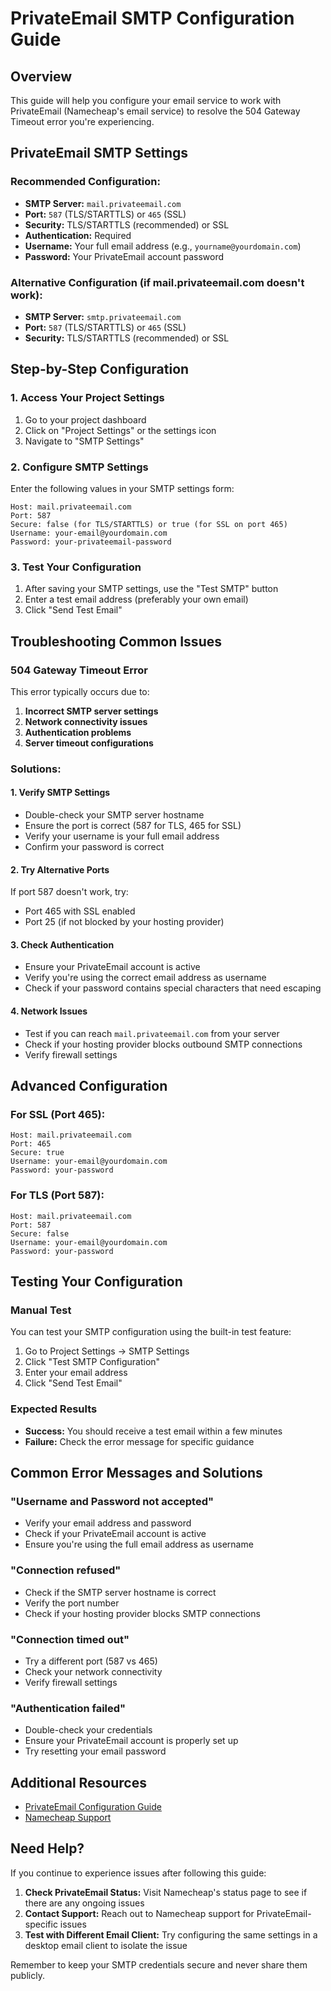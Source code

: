 # PrivateEmail SMTP Configuration Guide

## Overview
This guide will help you configure your email service to work with PrivateEmail (Namecheap's email service) to resolve the 504 Gateway Timeout error you're experiencing.

## PrivateEmail SMTP Settings

### Recommended Configuration:
- **SMTP Server:** `mail.privateemail.com`
- **Port:** `587` (TLS/STARTTLS) or `465` (SSL)
- **Security:** TLS/STARTTLS (recommended) or SSL
- **Authentication:** Required
- **Username:** Your full email address (e.g., `yourname@yourdomain.com`)
- **Password:** Your PrivateEmail account password

### Alternative Configuration (if mail.privateemail.com doesn't work):
- **SMTP Server:** `smtp.privateemail.com`
- **Port:** `587` (TLS/STARTTLS) or `465` (SSL)
- **Security:** TLS/STARTTLS (recommended) or SSL

## Step-by-Step Configuration

### 1. Access Your Project Settings
1. Go to your project dashboard
2. Click on "Project Settings" or the settings icon
3. Navigate to "SMTP Settings"

### 2. Configure SMTP Settings
Enter the following values in your SMTP settings form:

```
Host: mail.privateemail.com
Port: 587
Secure: false (for TLS/STARTTLS) or true (for SSL on port 465)
Username: your-email@yourdomain.com
Password: your-privateemail-password
```

### 3. Test Your Configuration
1. After saving your SMTP settings, use the "Test SMTP" button
2. Enter a test email address (preferably your own email)
3. Click "Send Test Email"

## Troubleshooting Common Issues

### 504 Gateway Timeout Error
This error typically occurs due to:
1. **Incorrect SMTP server settings**
2. **Network connectivity issues**
3. **Authentication problems**
4. **Server timeout configurations**

### Solutions:

#### 1. Verify SMTP Settings
- Double-check your SMTP server hostname
- Ensure the port is correct (587 for TLS, 465 for SSL)
- Verify your username is your full email address
- Confirm your password is correct

#### 2. Try Alternative Ports
If port 587 doesn't work, try:
- Port 465 with SSL enabled
- Port 25 (if not blocked by your hosting provider)

#### 3. Check Authentication
- Ensure your PrivateEmail account is active
- Verify you're using the correct email address as username
- Check if your password contains special characters that need escaping

#### 4. Network Issues
- Test if you can reach `mail.privateemail.com` from your server
- Check if your hosting provider blocks outbound SMTP connections
- Verify firewall settings

## Advanced Configuration

### For SSL (Port 465):
```
Host: mail.privateemail.com
Port: 465
Secure: true
Username: your-email@yourdomain.com
Password: your-password
```

### For TLS (Port 587):
```
Host: mail.privateemail.com
Port: 587
Secure: false
Username: your-email@yourdomain.com
Password: your-password
```

## Testing Your Configuration

### Manual Test
You can test your SMTP configuration using the built-in test feature:

1. Go to Project Settings → SMTP Settings
2. Click "Test SMTP Configuration"
3. Enter your email address
4. Click "Send Test Email"

### Expected Results
- **Success:** You should receive a test email within a few minutes
- **Failure:** Check the error message for specific guidance

## Common Error Messages and Solutions

### "Username and Password not accepted"
- Verify your email address and password
- Check if your PrivateEmail account is active
- Ensure you're using the full email address as username

### "Connection refused"
- Check if the SMTP server hostname is correct
- Verify the port number
- Check if your hosting provider blocks SMTP connections

### "Connection timed out"
- Try a different port (587 vs 465)
- Check your network connectivity
- Verify firewall settings

### "Authentication failed"
- Double-check your credentials
- Ensure your PrivateEmail account is properly set up
- Try resetting your email password

## Additional Resources

- [PrivateEmail Configuration Guide](https://www.namecheap.com/support/knowledgebase/article.aspx/1179/2175/general-private-email-configuration-for-mail-clients-and-mobile-devices)
- [Namecheap Support](https://www.namecheap.com/support/)

## Need Help?

If you continue to experience issues after following this guide:

1. **Check PrivateEmail Status:** Visit Namecheap's status page to see if there are any ongoing issues
2. **Contact Support:** Reach out to Namecheap support for PrivateEmail-specific issues
3. **Test with Different Email Client:** Try configuring the same settings in a desktop email client to isolate the issue

Remember to keep your SMTP credentials secure and never share them publicly.
